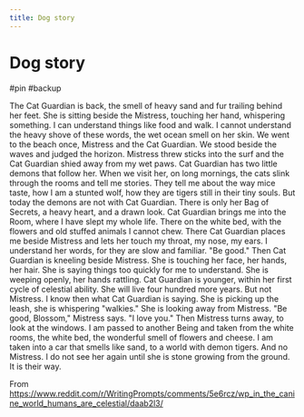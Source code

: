 ```yaml
---
title: Dog story
---
```


# Dog story

#pin #backup

The Cat Guardian is back, the smell of heavy sand and fur trailing behind her feet. She is sitting beside the Mistress, touching her hand, whispering something. I can understand things like food and walk. I cannot understand the heavy shove of these words, the wet ocean smell on her skin.
We went to the beach once, Mistress and the Cat Guardian. We stood beside the waves and judged the horizon. Mistress threw sticks into the surf and the Cat Guardian shied away from my wet paws.
Cat Guardian has two little demons that follow her. When we visit her, on long mornings, the cats slink through the rooms and tell me stories. They tell me about the way mice taste, how I am a stunted wolf, how they are tigers still in their tiny souls.
But today the demons are not with Cat Guardian. There is only her Bag of Secrets, a heavy heart, and a drawn look.
Cat Guardian brings me into the Room, where I have slept my whole life. There on the white bed, with the flowers and old stuffed animals I cannot chew. There Cat Guardian places me beside Mistress and lets her touch my throat, my nose, my ears.
I understand her words, for they are slow and familiar. "Be good."
Then Cat Guardian is kneeling beside Mistress. She is touching her face, her hands, her hair. She is saying things too quickly for me to understand. She is weeping openly, her hands rattling. Cat Guardian is younger, within her first cycle of celestial ability. She will live four hundred more years.
But not Mistress. I know then what Cat Guardian is saying. She is picking up the leash, she is whispering "walkies." She is looking away from Mistress.
"Be good, Blossom," Mistress says. "I love you."
Then Mistress turns away, to look at the windows. I am passed to another Being and taken from the white rooms, the white bed, the wonderful smell of flowers and cheese. I am taken into a car that smells like sand, to a world with demon tigers.
And no Mistress.
I do not see her again until she is stone growing from the ground.
It is their way.

From <https://www.reddit.com/r/WritingPrompts/comments/5e6rcz/wp_in_the_canine_world_humans_are_celestial/daab2l3/> 

